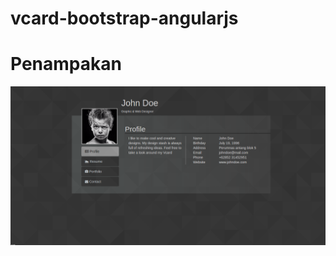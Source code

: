 # vcard-bootstrap-angularjs

# Penampakan

![alt tag](https://github.com/nhawa/vcard-bootstrap-angularjs/blob/master/image/Screenshot1.png)
